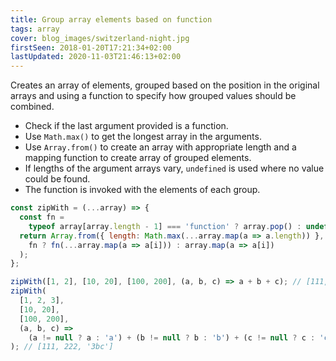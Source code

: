 ```yaml
---
title: Group array elements based on function
tags: array
cover: blog_images/switzerland-night.jpg
firstSeen: 2018-01-20T17:21:34+02:00
lastUpdated: 2020-11-03T21:46:13+02:00
---
```


Creates an array of elements, grouped based on the position in the original arrays and using a function to specify how grouped values should be combined.

- Check if the last argument provided is a function.
- Use `Math.max()` to get the longest array in the arguments.
- Use `Array.from()` to create an array with appropriate length and a mapping function to create array of grouped elements.
- If lengths of the argument arrays vary, `undefined` is used where no value could be found.
- The function is invoked with the elements of each group.

```js
const zipWith = (...array) => {
  const fn =
    typeof array[array.length - 1] === 'function' ? array.pop() : undefined;
  return Array.from({ length: Math.max(...array.map(a => a.length)) }, (_, i) =>
    fn ? fn(...array.map(a => a[i])) : array.map(a => a[i])
  );
};
```

```js
zipWith([1, 2], [10, 20], [100, 200], (a, b, c) => a + b + c); // [111, 222]
zipWith(
  [1, 2, 3],
  [10, 20],
  [100, 200],
  (a, b, c) =>
    (a != null ? a : 'a') + (b != null ? b : 'b') + (c != null ? c : 'c')
); // [111, 222, '3bc']
```
